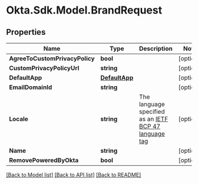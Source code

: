 # Okta.Sdk.Model.BrandRequest

## Properties

Name | Type | Description | Notes
------------ | ------------- | ------------- | -------------
**AgreeToCustomPrivacyPolicy** | **bool** |  | [optional] 
**CustomPrivacyPolicyUrl** | **string** |  | [optional] 
**DefaultApp** | [**DefaultApp**](DefaultApp.md) |  | [optional] 
**EmailDomainId** | **string** |  | [optional] 
**Locale** | **string** | The language specified as an [IETF BCP 47 language tag](https://datatracker.ietf.org/doc/html/rfc5646) | [optional] 
**Name** | **string** |  | [optional] 
**RemovePoweredByOkta** | **bool** |  | [optional] 

[[Back to Model list]](../README.md#documentation-for-models) [[Back to API list]](../README.md#documentation-for-api-endpoints) [[Back to README]](../README.md)

